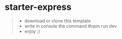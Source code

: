 # starter-express
> - download or clone this template
> - write in console the command #npm run dev
> - enjoy ;)
